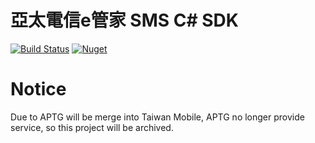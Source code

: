 # 亞太電信e管家 SMS C# SDK
[![Build Status](https://dev.azure.com/lettucebo/Github.Build/_apis/build/status/Aptg.KonaKart/Aptg.KonaKart.Build?branchName=master)](https://dev.azure.com/lettucebo/Github.Build/_build/latest?definitionId=32&branchName=master)
[![Nuget](https://img.shields.io/nuget/v/Aptg.KonaKart.svg)](https://www.nuget.org/packages/Aptg.KonaKart/)

# Notice
Due to APTG will be merge into Taiwan Mobile, APTG no longer provide service, so this project will be archived.
